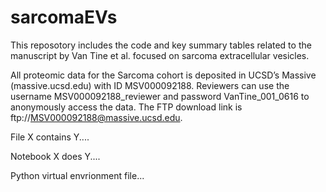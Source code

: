 # sarcomaEVs
This reposotory includes the code and key summary tables related to the manuscript by Van Tine et al. focused on sarcoma extracellular vesicles.

All proteomic data for the Sarcoma cohort is deposited in UCSD’s Massive (massive.ucsd.edu) with ID MSV000092188. Reviewers can use the username MSV000092188_reviewer and password VanTine_001_0616 to anonymously access the data. The FTP download link is ftp://MSV000092188@massive.ucsd.edu. 

File X contains Y....

Notebook X does Y....

Python virtual envrionment file...
